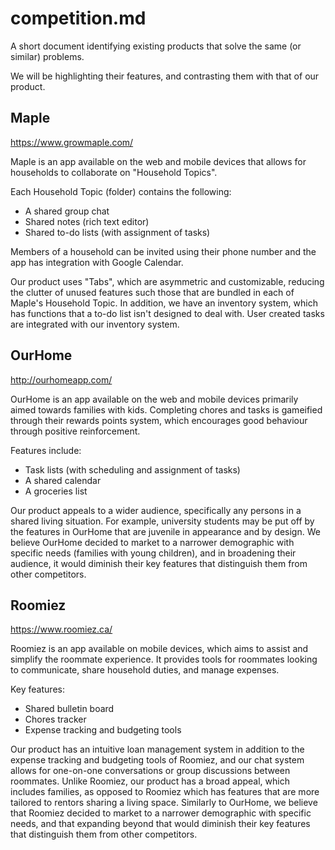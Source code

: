 # competition.md
A short document identifying existing products that solve the same (or similar) problems.

We will be highlighting their features, and contrasting them with that of our product.

## Maple
https://www.growmaple.com/

Maple is an app available on the web and mobile devices that allows for households to collaborate on "Household Topics". 

Each Household Topic (folder) contains the following:
* A shared group chat
* Shared notes (rich text editor)
* Shared to-do lists (with assignment of tasks)

Members of a household can be invited using their phone number and the app has integration with Google Calendar.

Our product uses "Tabs", which are asymmetric and customizable, reducing the clutter of unused features such those that are bundled in each of Maple's Household Topic. 
In addition, we have an inventory system, which has functions that a to-do list isn't designed to deal with. User created tasks are integrated with our inventory system.

## OurHome
http://ourhomeapp.com/

OurHome is an app available on the web and mobile devices primarily aimed towards families with kids. Completing chores and tasks is gameified through their rewards points system, which encourages good behaviour through positive reinforcement.

Features include:
* Task lists (with scheduling and assignment of tasks)
* A shared calendar
* A groceries list

Our product appeals to a wider audience, specifically any persons in a shared living situation. For example, university students may be put off by the features in OurHome that are juvenile in appearance and by design. We believe OurHome decided to market to a narrower demographic with specific needs (families with young children), and in broadening their audience, it would diminish their key features that distinguish them from other competitors.

## Roomiez
https://www.roomiez.ca/

Roomiez is an app available on mobile devices, which aims to assist and simplify the roommate experience. It provides tools for roommates looking to communicate, share household duties, and manage expenses.

Key features:
* Shared bulletin board
* Chores tracker
* Expense tracking and budgeting tools 

Our product has an intuitive loan management system in addition to the expense tracking and budgeting tools of Roomiez, and our chat system allows for one-on-one conversations or group discussions between roommates. Unlike Roomiez, our product has a broad appeal, which includes families, as opposed to Roomiez which has features that are more tailored to rentors sharing a living space. Similarly to OurHome, we believe that Roomiez decided to market to a narrower demographic with specific needs, and that expanding beyond that would diminish their key features that distinguish them from other competitors.
